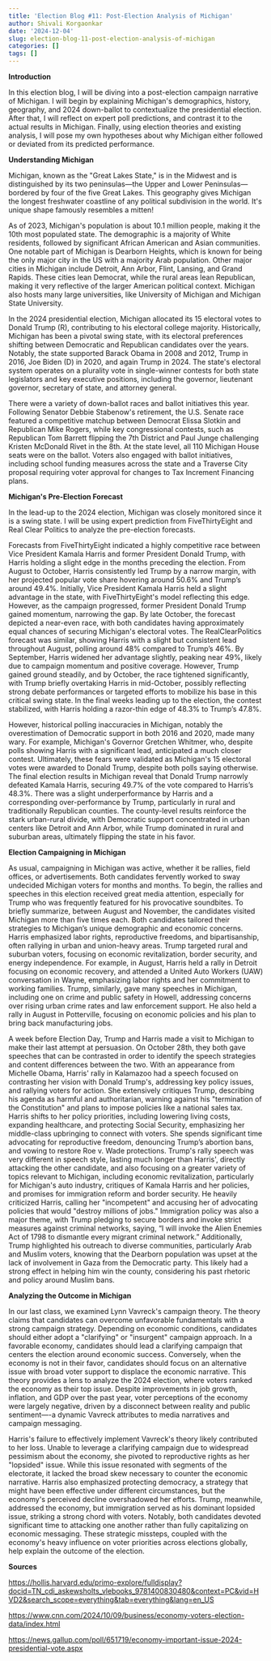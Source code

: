 ```yaml
---
title: 'Election Blog #11: Post-Election Analysis of Michigan'
author: Shivali Korgaonkar
date: '2024-12-04'
slug: election-blog-11-post-election-analysis-of-michigan
categories: []
tags: []
---
```


**Introduction**

In this election blog, I will be diving into a post-election campaign narrative of Michigan. I will begin by explaining Michigan's demographics, history, geography, and 2024 down-ballot to contextualize the presidential election. After that, I will reflect on expert poll predictions, and contrast it to the actual results in Michigan. Finally, using election theories and existing analysis, I will pose my own hypotheses about why Michigan either followed or deviated from its predicted performance.

**Understanding Michigan**

Michigan, known as the "Great Lakes State," is in the Midwest and is distinguished by its two peninsulas—the Upper and Lower Peninsulas—bordered by four of the five Great Lakes. This geography gives Michigan the longest freshwater coastline of any political subdivision in the world. It's unique shape famously resembles a mitten!

As of 2023, Michigan's population is about 10.1 million people, making it the 10th most populated state. The demographic is a majority of White residents, followed by significant African American and Asian communities. One notable part of Michigan is Dearborn Heights, which is known for being the only major city in the US with a majority Arab population. Other major cities in Michigan include Detroit, Ann Arbor, Flint, Lansing, and Grand Rapids. These cities lean Democrat, while the rural areas lean Republican, making it very reflective of the larger American political context. Michigan also hosts many large universities, like University of Michigan and Michigan State University. 

In the 2024 presidential election, Michigan allocated its 15 electoral votes to Donald Trump (R), contributing to his electoral college majority. Historically, Michigan has been a pivotal swing state, with its electoral preferences shifting between Democratic and Republican candidates over the years. Notably, the state supported Barack Obama in 2008 and 2012, Trump in 2016, Joe Biden (D) in 2020, and again Trump in 2024. The state's electoral system operates on a plurality vote in single-winner contests for both state legislators and key executive positions, including the governor, lieutenant governor, secretary of state, and attorney general. 

There were a variety of down-ballot races and ballot initiatives this year. Following Senator Debbie Stabenow's retirement, the U.S. Senate race featured a competitive matchup between Democrat Elissa Slotkin and Republican Mike Rogers, while key congressional contests, such as Republican Tom Barrett flipping the 7th District and Paul Junge challenging Kristen McDonald Rivet in the 8th. At the state level, all 110 Michigan House seats were on the ballot. Voters also engaged with ballot initiatives, including school funding measures across the state and a Traverse City proposal requiring voter approval for changes to Tax Increment Financing plans.

**Michigan's Pre-Election Forecast**

In the lead-up to the 2024 election, Michigan  was closely monitored since it is a swing state. I will be using expert prediction from FiveThirtyEight and Real Clear Politics to analyze the pre-election forecasts.

Forecasts from FiveThirtyEight indicated a highly competitive race between Vice President Kamala Harris and former President Donald Trump, with Harris holding a slight edge in the months preceding the election. From August to October, Harris consistently led Trump by a narrow margin, with her projected popular vote share hovering around 50.6% and Trump’s around 49.4%. Initially, Vice President Kamala Harris held a slight advantage in the state, with FiveThirtyEight's model reflecting this edge. However, as the campaign progressed, former President Donald Trump gained momentum, narrowing the gap. By late October, the forecast depicted a near-even race, with both candidates having approximately equal chances of securing Michigan's electoral votes. The RealClearPolitics forecast was similar, showing Harris with a slight but consistent lead throughout August, polling around 48% compared to Trump’s 46%. By September, Harris widened her advantage slightly, peaking near 49%, likely due to campaign momentum and positive coverage. However, Trump gained ground steadily, and by October, the race tightened significantly, with Trump briefly overtaking Harris in mid-October, possibly reflecting strong debate performances or targeted efforts to mobilize his base in this critical swing state. In the final weeks leading up to the election, the contest stabilized, with Harris holding a razor-thin edge of 48.3% to Trump’s 47.8%. 

However, historical polling inaccuracies in Michigan, notably the overestimation of Democratic support in both 2016 and 2020, made many wary. For example, Michigan's Governor Gretchen Whitmer, who, despite polls showing Harris with a significant lead, anticipated a much closer contest. Ultimately, these fears were validated as Michigan's 15 electoral votes were awarded to Donald Trump, despite both polls saying otherwise. The final election results in Michigan reveal that Donald Trump narrowly defeated Kamala Harris, securing 49.7% of the vote compared to Harris’s 48.3%. There was a slight underperformance by Harris and a corresponding over-performance by Trump, particularly in rural and traditionally Republican counties. The county-level results reinforce the stark urban-rural divide, with Democratic support concentrated in urban centers like Detroit and Ann Arbor, while Trump dominated in rural and suburban areas, ultimately flipping the state in his favor.

**Election Campaigning in Michigan**

As usual, campaigning in Michigan was active, whether it be rallies, field offices, or advertisements. Both candidates fervently worked to sway undecided Michigan voters for months and months. To begin, the rallies and speeches in this election received great media attention, especially for Trump who was frequently featured for his provocative soundbites. To briefly summarize, between August and November, the candidates visited Michigan more than five times each. Both candidates tailored their strategies to Michigan’s unique demographic and economic concerns. Harris emphasized labor rights, reproductive freedoms, and bipartisanship, often rallying in urban and union-heavy areas. Trump targeted rural and suburban voters, focusing on economic revitalization, border security, and energy independence. For example, in August, Harris held a rally in Detroit focusing on economic recovery, and attended a United Auto Workers (UAW) conversation in Wayne, emphasizing labor rights and her commitment to working families. Trump, similarly, gave many speeches in Michigan, including one on crime and public safety in Howell, addressing concerns over rising urban crime rates and law enforcement support. He also held a rally in August in Potterville, focusing on economic policies and his plan to bring back manufacturing jobs.

A week before Election Day, Trump and Harris made a visit to Michigan to make their last attempt at persuasion. On October 28th, they both gave speeches that can be contrasted in order to identify the speech strategies and content differences between the two. With an appearance from Michelle Obama, Harris' rally in Kalamazoo had a speech focused on contrasting her vision with Donald Trump's, addressing key policy issues, and rallying voters for action. She extensively critiques Trump, describing his agenda as harmful and authoritarian, warning against his "termination of the Constitution" and plans to impose policies like a national sales tax. Harris shifts to her policy priorities, including lowering living costs, expanding healthcare, and protecting Social Security, emphasizing her middle-class upbringing to connect with voters. She spends significant time advocating for reproductive freedom, denouncing Trump’s abortion bans, and vowing to restore Roe v. Wade protections. Trump's rally speech was very different in speech style, lasting much longer than Harris', directly attacking the other candidate, and also focusing on a greater variety of topics relevant to Michigan, including economic revitalization, particularly for Michigan's auto industry, critiques of Kamala Harris and her policies, and promises for immigration reform and border security. He heavily criticized Harris, calling her "incompetent" and accusing her of advocating policies that would "destroy millions of jobs." Immigration policy was also a major theme, with Trump pledging to secure borders and invoke strict measures against criminal networks, saying, “I will invoke the Alien Enemies Act of 1798 to dismantle every migrant criminal network.” Additionally, Trump highlighted his outreach to diverse communities, particularly Arab and Muslim voters, knowing that the Dearborn population was upset at the lack of involvement in Gaza from the Democratic party. This likely had a strong effect in helping him win the county, considering his past rhetoric and policy around Muslim bans.

**Analyzing the Outcome in Michigan**

In our last class, we examined Lynn Vavreck's campaign theory. The theory claims that candidates can overcome unfavorable fundamentals with a strong campaign strategy. Depending on economic conditions, candidates should either adopt a "clarifying" or "insurgent" campaign approach. In a favorable economy, candidates should lead a clarifying campaign that centers the election around economic success. Conversely, when the economy is not in their favor, candidates should focus on an alternative issue with broad voter support to displace the economic narrative. This theory provides a lens to analyze the 2024 election, where voters ranked the economy as their top issue. Despite improvements in job growth, inflation, and GDP over the past year, voter perceptions of the economy were largely negative, driven by a disconnect between reality and public sentiment—-a dynamic Vavreck attributes to media narratives and campaign messaging.

Harris's failure to effectively implement Vavreck's theory likely contributed to her loss. Unable to leverage a clarifying campaign due to widespread pessimism about the economy, she pivoted to reproductive rights as her "lopsided" issue. While this issue resonated with segments of the electorate, it lacked the broad skew necessary to counter the economic narrative. Harris also emphasized protecting democracy, a strategy that might have been effective under different circumstances, but the economy's perceived decline overshadowed her efforts. Trump, meanwhile, addressed the economy, but immigration served as his dominant lopsided issue, striking a strong chord with voters. Notably, both candidates devoted significant time to attacking one another rather than fully capitalizing on economic messaging. These strategic missteps, coupled with the economy's heavy influence on voter priorities across elections globally, help explain the outcome of the election.


**Sources**

https://hollis.harvard.edu/primo-explore/fulldisplay?docid=TN_cdi_askewsholts_vlebooks_9781400830480&context=PC&vid=HVD2&search_scope=everything&tab=everything&lang=en_US

https://www.cnn.com/2024/10/09/business/economy-voters-election-data/index.html

https://news.gallup.com/poll/651719/economy-important-issue-2024-presidential-vote.aspx

